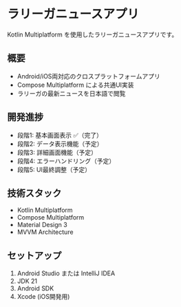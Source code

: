 # ラリーガニュースアプリ

Kotlin Multiplatform を使用したラリーガニュースアプリです。

## 概要
- Android/iOS両対応のクロスプラットフォームアプリ
- Compose Multiplatform による共通UI実装
- ラリーガの最新ニュースを日本語で閲覧

## 開発進捗
- 段階1: 基本画面表示 ✅（完了）
- 段階2: データ表示機能（予定）
- 段階3: 詳細画面機能（予定）
- 段階4: エラーハンドリング（予定）
- 段階5: UI最終調整（予定）

## 技術スタック
- Kotlin Multiplatform
- Compose Multiplatform
- Material Design 3
- MVVM Architecture

## セットアップ
1. Android Studio または IntelliJ IDEA
2. JDK 21
3. Android SDK
4. Xcode (iOS開発用)